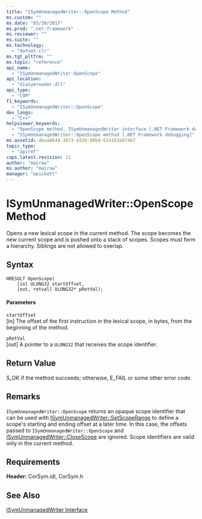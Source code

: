 ```yaml
---
title: "ISymUnmanagedWriter::OpenScope Method"
ms.custom: ""
ms.date: "03/30/2017"
ms.prod: ".net-framework"
ms.reviewer: ""
ms.suite: ""
ms.technology: 
  - "dotnet-clr"
ms.tgt_pltfrm: ""
ms.topic: "reference"
api_name: 
  - "ISymUnmanagedWriter.OpenScope"
api_location: 
  - "diasymreader.dll"
api_type: 
  - "COM"
f1_keywords: 
  - "ISymUnmanagedWriter::OpenScope"
dev_langs: 
  - "C++"
helpviewer_keywords: 
  - "OpenScope method, ISymUnmanagedWriter interface [.NET Framework debugging]"
  - "ISymUnmanagedWriter::OpenScope method [.NET Framework debugging]"
ms.assetid: dbea0644-3873-4329-90b8-624163e87467
topic_type: 
  - "apiref"
caps.latest.revision: 11
author: "mairaw"
ms.author: "mairaw"
manager: "wpickett"
---
```

# ISymUnmanagedWriter::OpenScope Method
Opens a new lexical scope in the current method. The scope becomes the new current scope and is pushed onto a stack of scopes. Scopes must form a hierarchy. Siblings are not allowed to overlap.  
  
## Syntax  
  
```  
HRESULT OpenScope(  
    [in] ULONG32 startOffset,  
    [out, retval] ULONG32* pRetVal);  
```  
  
#### Parameters  
 `startOffset`  
 [in] The offset of the first instruction in the lexical scope, in bytes, from the beginning of the method.  
  
 `pRetVal`  
 [out] A pointer to a `ULONG32` that receives the scope identifier.  
  
## Return Value  
 S_OK if the method succeeds; otherwise, E_FAIL or some other error code.  
  
## Remarks  
 `ISymUnmanagedWriter::OpenScope` returns an opaque scope identifier that can be used with [ISymUnmanagedWriter::SetScopeRange](../../../../docs/framework/unmanaged-api/diagnostics/isymunmanagedwriter-setscoperange-method.md) to define a scope's starting and ending offset at a later time. In this case, the offsets passed to `ISymUnmanagedWriter::OpenScope` and [ISymUnmanagedWriter::CloseScope](../../../../docs/framework/unmanaged-api/diagnostics/isymunmanagedwriter-closescope-method.md) are ignored. Scope identifiers are valid only in the current method.  
  
## Requirements  
 **Header:** CorSym.idl, CorSym.h  
  
## See Also  
 [ISymUnmanagedWriter Interface](../../../../docs/framework/unmanaged-api/diagnostics/isymunmanagedwriter-interface.md)
